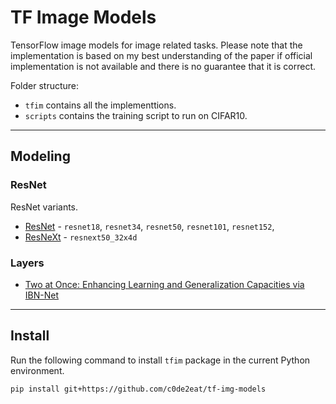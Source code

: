 # TF Image Models

TensorFlow image models for image related tasks. Please note that the implementation is based on my best understanding of the paper if official implementation is not available and there is no guarantee that it is correct.

Folder structure:

- `tfim` contains all the implementtions.
- `scripts` contains the training script to run on CIFAR10.

---

## Modeling

### ResNet

ResNet variants.

- [ResNet](https://arxiv.org/abs/1512.03385) - `resnet18`, `resnet34`, `resnet50`, `resnet101`, `resnet152`,
- [ResNeXt](https://arxiv.org/abs/1611.05431) - `resnext50_32x4d`

### Layers

- [Two at Once: Enhancing Learning and Generalization Capacities via IBN-Net](https://arxiv.org/abs/1807.09441)

<!-- ### Modules

- Attentions
  - [Squeeze-and-Excitation (SE) Networks](https://arxiv.org/abs/1709.01507)
  - [Bottleneck Attention Module (BAM)](https://arxiv.org/abs/1807.06514)
  - [Convolutional Block Attention Module (CBAM)](https://arxiv.org/abs/1807.06521) -->

<!-- ### Architectures
- [Feature Pyramid Networks (FPN) for Object Detection](https://arxiv.org/abs/1612.03144)
    - ResNet -->

---

## Install

Run the following command to install `tfim` package in the current Python environment.

```bash
pip install git+https://github.com/c0de2eat/tf-img-models
```

